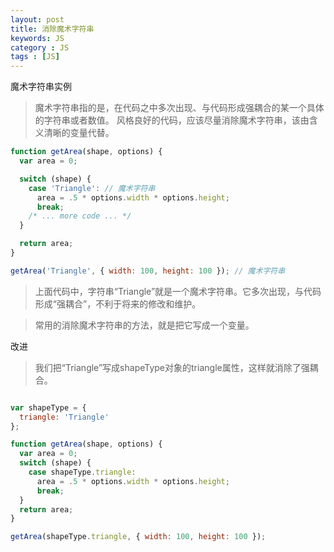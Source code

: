 ```yaml
---
layout: post
title: 消除魔术字符串
keywords: JS
category : JS
tags : [JS]
---
```


魔术字符串实例
>魔术字符串指的是，在代码之中多次出现、与代码形成强耦合的某一个具体的字符串或者数值。
>风格良好的代码，应该尽量消除魔术字符串，该由含义清晰的变量代替。

``` javascript
function getArea(shape, options) {
  var area = 0;

  switch (shape) {
    case 'Triangle': // 魔术字符串
      area = .5 * options.width * options.height;
      break;
    /* ... more code ... */
  }

  return area;
}

getArea('Triangle', { width: 100, height: 100 }); // 魔术字符串
```

>上面代码中，字符串“Triangle”就是一个魔术字符串。它多次出现，与代码形成“强耦合”，不利于将来的修改和维护。

>常用的消除魔术字符串的方法，就是把它写成一个变量。

改进

>我们把“Triangle”写成shapeType对象的triangle属性，这样就消除了强耦合。

```javascript

var shapeType = {
  triangle: 'Triangle'
};

function getArea(shape, options) {
  var area = 0;
  switch (shape) {
    case shapeType.triangle:
      area = .5 * options.width * options.height;
      break;
  }
  return area;
}

getArea(shapeType.triangle, { width: 100, height: 100 });

```

